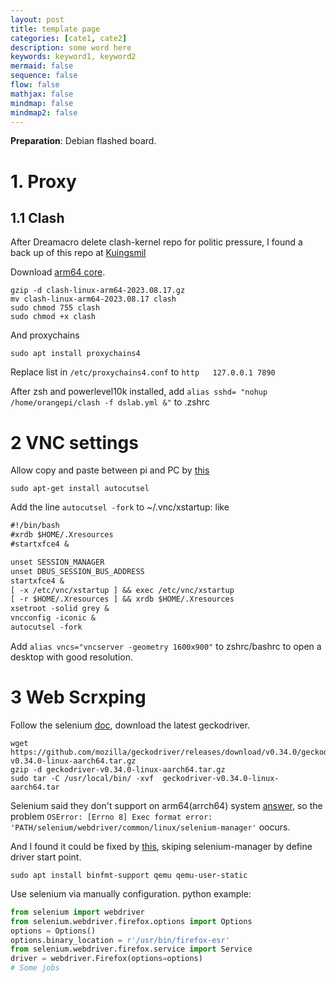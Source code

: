 ```yaml
---
layout: post
title: template page
categories: [cate1, cate2]
description: some word here
keywords: keyword1, keyword2
mermaid: false
sequence: false
flow: false
mathjax: false
mindmap: false
mindmap2: false
---
```

**Preparation**: Debian flashed board.

# 1. Proxy

## 1.1 Clash

After Dreamacro delete clash-kernel repo for politic pressure, I found a back up of this repo at [Kuingsmil](https://github.com/Kuingsmile/clash-core/releases)

Download [arm64 core](https://github.com/Kuingsmile/clash-core/releases/download/premium/clash-linux-arm64-2023.08.17.gz).

```shell
gzip -d clash-linux-arm64-2023.08.17.gz
mv clash-linux-arm64-2023.08.17 clash
sudo chmod 755 clash
sudo chmod +x clash
```

And proxychains

```shell
sudo apt install proxychains4
```

Replace list in `/etc/proxychains4.conf` to `http 	127.0.0.1 7890`

After zsh and powerlevel10k installed, add `alias sshd= "nohup /home/orangepi/clash -f dslab.yml &"` to .zshrc

# 2 VNC settings

Allow copy and paste between pi and PC by [this](https://superuser.com/questions/1081489/how-to-enable-text-copy-and-paste-for-vnchttps://superuser.com/questions/1081489/how-to-enable-text-copy-and-paste-for-vnc)

```shell
sudo apt-get install autocutsel
```
Add the line `autocutsel -fork` to ~/.vnc/xstartup: like

```txt
#!/bin/bash
#xrdb $HOME/.Xresources
#startxfce4 &

unset SESSION_MANAGER
unset DBUS_SESSION_BUS_ADDRESS
startxfce4 &
[ -x /etc/vnc/xstartup ] && exec /etc/vnc/xstartup
[ -r $HOME/.Xresources ] && xrdb $HOME/.Xresources
xsetroot -solid grey &
vncconfig -iconic &
autocutsel -fork
```

Add `alias vncs="vncserver -geometry 1600x900"` to zshrc/bashrc to open a desktop with good resolution.


# 3 Web Scrxping

Follow the selenium [doc](https://www.selenium.dev/documentation/webdriver/browsers/firefox/), download the latest geckodriver.

```shell
wget https://github.com/mozilla/geckodriver/releases/download/v0.34.0/geckodriver-v0.34.0-linux-aarch64.tar.gz
gzip -d geckodriver-v0.34.0-linux-aarch64.tar.gz
sudo tar -C /usr/local/bin/ -xvf  geckodriver-v0.34.0-linux-aarch64.tar
```

Selenium said they don't support on arm64(arrch64) system [answer](https://github.com/SeleniumHQ/selenium/issues/12778#issuecomment-1726073892), so the problem `OSError: [Errno 8] Exec format error: 'PATH/selenium/webdriver/common/linux/selenium-manager'` oocurs. 

And I found it could be fixed by [this](https://stackoverflow.com/a/77099069/7064406), skiping selenium-manager by define driver start point.

```shell
sudo apt install binfmt-support qemu qemu-user-static
```

Use selenium via manually configuration. python example:

```python
from selenium import webdriver
from selenium.webdriver.firefox.options import Options
options = Options()
options.binary_location = r'/usr/bin/firefox-esr'
from selenium.webdriver.firefox.service import Service
driver = webdriver.Firefox(options=options)
# Some jobs
```